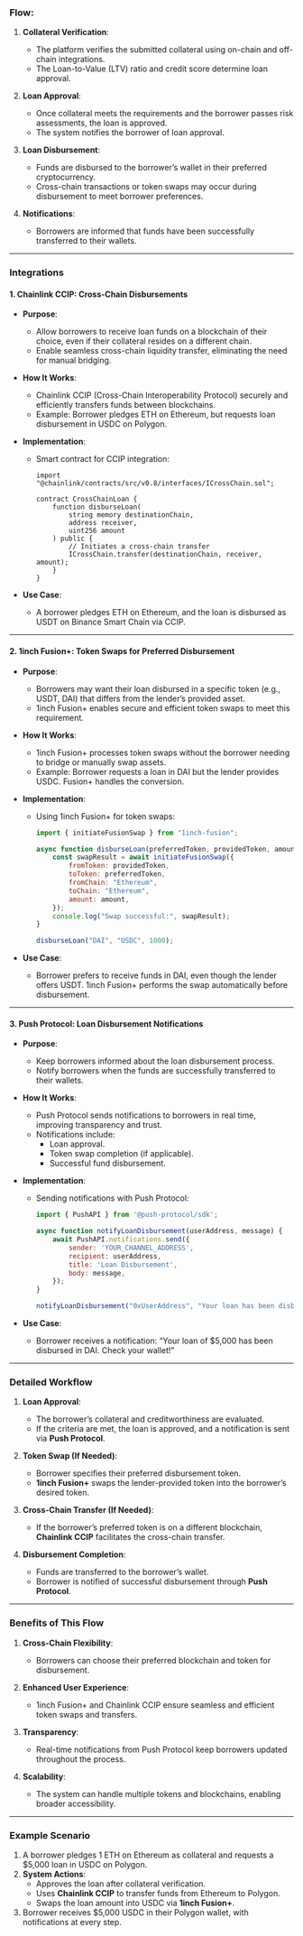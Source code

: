### **Flow:**
1. **Collateral Verification**:
   - The platform verifies the submitted collateral using on-chain and off-chain integrations.
   - The Loan-to-Value (LTV) ratio and credit score determine loan approval.

2. **Loan Approval**:
   - Once collateral meets the requirements and the borrower passes risk assessments, the loan is approved.
   - The system notifies the borrower of loan approval.

3. **Loan Disbursement**:
   - Funds are disbursed to the borrower’s wallet in their preferred cryptocurrency.
   - Cross-chain transactions or token swaps may occur during disbursement to meet borrower preferences.

4. **Notifications**:
   - Borrowers are informed that funds have been successfully transferred to their wallets.

---

### **Integrations**

#### **1. Chainlink CCIP: Cross-Chain Disbursements**
- **Purpose**:
  - Allow borrowers to receive loan funds on a blockchain of their choice, even if their collateral resides on a different chain.
  - Enable seamless cross-chain liquidity transfer, eliminating the need for manual bridging.

- **How It Works**:
  - Chainlink CCIP (Cross-Chain Interoperability Protocol) securely and efficiently transfers funds between blockchains.
  - Example: Borrower pledges ETH on Ethereum, but requests loan disbursement in USDC on Polygon.

- **Implementation**:
  - Smart contract for CCIP integration:
    ```solidity
    import "@chainlink/contracts/src/v0.8/interfaces/ICrossChain.sol";

    contract CrossChainLoan {
        function disburseLoan(
            string memory destinationChain,
            address receiver,
            uint256 amount
        ) public {
            // Initiates a cross-chain transfer
            ICrossChain.transfer(destinationChain, receiver, amount);
        }
    }
    ```

- **Use Case**:
  - A borrower pledges ETH on Ethereum, and the loan is disbursed as USDT on Binance Smart Chain via CCIP.

---

#### **2. 1inch Fusion+: Token Swaps for Preferred Disbursement**
- **Purpose**:
  - Borrowers may want their loan disbursed in a specific token (e.g., USDT, DAI) that differs from the lender’s provided asset.
  - 1inch Fusion+ enables secure and efficient token swaps to meet this requirement.

- **How It Works**:
  - 1inch Fusion+ processes token swaps without the borrower needing to bridge or manually swap assets.
  - Example: Borrower requests a loan in DAI but the lender provides USDC. Fusion+ handles the conversion.

- **Implementation**:
  - Using 1inch Fusion+ for token swaps:
    ```javascript
    import { initiateFusionSwap } from "1inch-fusion";

    async function disburseLoan(preferredToken, providedToken, amount) {
        const swapResult = await initiateFusionSwap({
            fromToken: providedToken,
            toToken: preferredToken,
            fromChain: "Ethereum",
            toChain: "Ethereum",
            amount: amount,
        });
        console.log("Swap successful:", swapResult);
    }

    disburseLoan("DAI", "USDC", 1000);
    ```

- **Use Case**:
  - Borrower prefers to receive funds in DAI, even though the lender offers USDT. 1inch Fusion+ performs the swap automatically before disbursement.

---

#### **3. Push Protocol: Loan Disbursement Notifications**
- **Purpose**:
  - Keep borrowers informed about the loan disbursement process.
  - Notify borrowers when the funds are successfully transferred to their wallets.

- **How It Works**:
  - Push Protocol sends notifications to borrowers in real time, improving transparency and trust.
  - Notifications include:
    - Loan approval.
    - Token swap completion (if applicable).
    - Successful fund disbursement.

- **Implementation**:
  - Sending notifications with Push Protocol:
    ```javascript
    import { PushAPI } from '@push-protocol/sdk';

    async function notifyLoanDisbursement(userAddress, message) {
        await PushAPI.notifications.send({
            sender: 'YOUR_CHANNEL_ADDRESS',
            recipient: userAddress,
            title: 'Loan Disbursement',
            body: message,
        });
    }

    notifyLoanDisbursement("0xUserAddress", "Your loan has been disbursed successfully!");
    ```

- **Use Case**:
  - Borrower receives a notification: “Your loan of $5,000 has been disbursed in DAI. Check your wallet!”

---

### **Detailed Workflow**

1. **Loan Approval**:
   - The borrower’s collateral and creditworthiness are evaluated.
   - If the criteria are met, the loan is approved, and a notification is sent via **Push Protocol**.

2. **Token Swap (If Needed)**:
   - Borrower specifies their preferred disbursement token.
   - **1inch Fusion+** swaps the lender-provided token into the borrower’s desired token.

3. **Cross-Chain Transfer (If Needed)**:
   - If the borrower’s preferred token is on a different blockchain, **Chainlink CCIP** facilitates the cross-chain transfer.

4. **Disbursement Completion**:
   - Funds are transferred to the borrower’s wallet.
   - Borrower is notified of successful disbursement through **Push Protocol**.

---

### **Benefits of This Flow**
1. **Cross-Chain Flexibility**:
   - Borrowers can choose their preferred blockchain and token for disbursement.

2. **Enhanced User Experience**:
   - 1inch Fusion+ and Chainlink CCIP ensure seamless and efficient token swaps and transfers.

3. **Transparency**:
   - Real-time notifications from Push Protocol keep borrowers updated throughout the process.

4. **Scalability**:
   - The system can handle multiple tokens and blockchains, enabling broader accessibility.

---

### **Example Scenario**
1. A borrower pledges 1 ETH on Ethereum as collateral and requests a $5,000 loan in USDC on Polygon.
2. **System Actions**:
   - Approves the loan after collateral verification.
   - Uses **Chainlink CCIP** to transfer funds from Ethereum to Polygon.
   - Swaps the loan amount into USDC via **1inch Fusion+**.
3. Borrower receives $5,000 USDC in their Polygon wallet, with notifications at every step.
